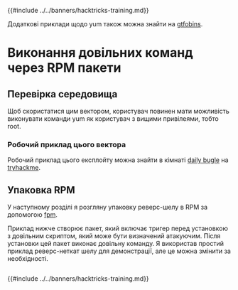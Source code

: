 {{#include ../../banners/hacktricks-training.md}}

Додаткові приклади щодо yum також можна знайти на [gtfobins](https://gtfobins.github.io/gtfobins/yum/).

# Виконання довільних команд через RPM пакети

## Перевірка середовища

Щоб скористатися цим вектором, користувач повинен мати можливість виконувати команди yum як користувач з вищими привілеями, тобто root.

### Робочий приклад цього вектора

Робочий приклад цього експлойту можна знайти в кімнаті [daily bugle](https://tryhackme.com/room/dailybugle) на [tryhackme](https://tryhackme.com).

## Упаковка RPM

У наступному розділі я розгляну упаковку реверс-шелу в RPM за допомогою [fpm](https://github.com/jordansissel/fpm).

Приклад нижче створює пакет, який включає тригер перед установкою з довільним скриптом, який може бути визначений атакуючим. Після установки цей пакет виконає довільну команду. Я використав простий приклад реверс-неткат шелу для демонстрації, але це можна змінити за необхідності.
```text

```
{{#include ../../banners/hacktricks-training.md}}
